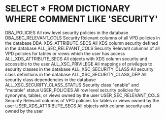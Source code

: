 # SELECT * FROM DICTIONARY WHERE COMMENT LIKE 'SECURITY'

DBA_POLICIES	All row level security policies in the database
DBA_SEC_RELEVANT_COLS	Security Relevant columns of all VPD policies in the database
DBA_XDS_ATTRIBUTE_SECS	All XDS column security defined in the database
ALL_SEC_RELEVANT_COLS	Security Relevant columns of all VPD policies for tables or views which the user has access
ALL_XDS_ATTRIBUTE_SECS	All objects with XDS column security and accessible to the user
ALL_XSC_PRIVILEGE	All mappings of privileges to security classes in the database
ALL_XSC_SECURITY_CLASS	All security class definitions in the database
ALL_XSC_SECURITY_CLASS_DEP	All security class dependencies in the database
ALL_XSC_SECURITY_CLASS_STATUS	Security class "enable" and "mutable" status
USER_POLICIES	All row level security policies for synonyms, tables, or views owned by the user
USER_SEC_RELEVANT_COLS	Security Relevant columns of VPD policies for tables or views owned by the user
USER_XDS_ATTRIBUTE_SECS	All objects with column security and owned by the user
